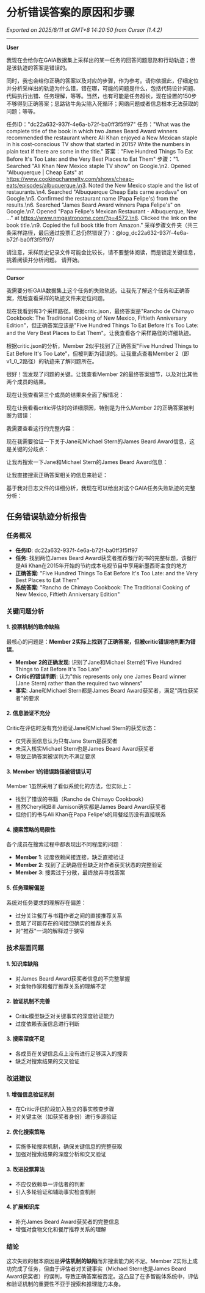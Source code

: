 # 分析错误答案的原因和步骤
_Exported on 2025/8/11 at GMT+8 14:20:50 from Cursor (1.4.2)_

---

**User**

我现在会给你在GAIA数据集上采样出的某一任务的回答问题思路和行动轨迹；但是该轨迹的答案是错误的。

同时，我也会给你正确的答案以及对应的步骤，作为参考。请你依据此，仔细定位并分析采样出的轨迹为什么错，错在哪，可能的问题是什么，包括代码设计问题、代码执行出错、任务理解，等等。当然，也有可能是任务超长，现在设置的150步不够得到正确答案；思路钻牛角尖陷入死循环；网络问题或者信息根本无法获取的问题；等等。

任务ID："dc22a632-937f-4e6a-b72f-ba0ff3f5ff97"
任务："What was the complete title of the book in which two James Beard Award winners recommended the restaurant where Ali Khan enjoyed a New Mexican staple in his cost-conscious TV show that started in 2015? Write the numbers in plain text if there are some in the title."
答案："Five Hundred Things To Eat Before It's Too Late: and the Very Best Places to Eat Them"
步骤："1. Searched \"Ali Khan New Mexico staple TV show\" on Google.\n2. Opened \"Albuquerque | Cheap Eats\" at https://www.cookingchanneltv.com/shows/cheap-eats/episodes/albuquerque.\n3. Noted the New Mexico staple and the list of restaurants.\n4. Searched \"Albuquerque Cheap Eats carne avodava\" on Google.\n5. Confirmed the restaurant name (Papa Felipe's) from the results.\n6. Searched \"James Beard Award winners Papa Felipe's\" on Google.\n7. Opened \"Papa Felipe's Mexican Restaurant - Albuquerque, New ...\" at https://www.nmgastronome.com/?p=4572.\n8. Clicked the link on the book title.\n9. Copied the full book title from Amazon."
采样步骤文件夹（共三条采样路径，最后通过投票汇总仍然错误了）：@log_dc22a632-937f-4e6a-b72f-ba0ff3f5ff97/ 

请注意，采样历史记录文件可能会比较长，请不要整体阅读，而是锁定关键信息，挑着阅读并分析问题。
请开始。

---

**Cursor**

我需要分析GAIA数据集上这个任务的失败轨迹。让我先了解这个任务和正确答案，然后查看采样的轨迹文件来定位问题。

现在我看到有3个采样路径。根据critic.json，最终答案是"Rancho de Chimayo Cookbook: The Traditional Cooking of New Mexico, Fiftieth Anniversary Edition"，但正确答案应该是"Five Hundred Things To Eat Before It's Too Late: and the Very Best Places to Eat Them"。让我查看各个采样路径的详细轨迹。

根据critic.json的分析，Member 2似乎找到了正确答案"Five Hundred Things to Eat Before It's Too Late"，但被判断为错误的。让我重点查看Member 2（即v1_0_2路径）的轨迹来了解问题所在。

很好！我发现了问题的关键。让我查看Member 2的最终答案细节，以及对比其他两个成员的结果。

现在让我查看第三个成员的结果来全面了解情况：

现在让我看看critic评估时的详细原因，特别是为什么Member 2的正确答案被判断为错误：

我需要查看这行的完整内容：

现在我需要验证一下关于Jane和Michael Stern的James Beard Award信息，这是关键的分歧点：

让我再搜索一下Jane和Michael Stern的James Beard Award信息：

让我直接搜索正确答案相关的信息来验证：

基于我对日志文件的详细分析，我现在可以给出对这个GAIA任务失败轨迹的完整分析：

## 任务错误轨迹分析报告

### 任务概况
- **任务ID**: dc22a632-937f-4e6a-b72f-ba0ff3f5ff97  
- **任务**: 找到两位James Beard Award获奖者推荐餐厅的书的完整标题，该餐厅是Ali Khan在2015年开始的节约成本电视节目中享用新墨西哥主食的地方
- **正确答案**: "Five Hundred Things To Eat Before It's Too Late: and the Very Best Places to Eat Them"
- **系统答案**: "Rancho de Chimayo Cookbook: The Traditional Cooking of New Mexico, Fiftieth Anniversary Edition"

### 关键问题分析

#### 1. **投票机制的致命缺陷**
最核心的问题是：**Member 2实际上找到了正确答案，但被critic错误地判断为错误**。

- **Member 2的正确发现**: 识别了Jane和Michael Stern的"Five Hundred Things to Eat Before It's Too Late"
- **Critic的错误判断**: 认为"this represents only one James Beard winner (Jane Stern) rather than the required two winners"
- **事实**: Jane和Michael Stern都是James Beard Award获奖者，满足"两位获奖者"的要求

#### 2. **信息验证不充分**
Critic在评估时没有充分验证Jane和Michael Stern的获奖状态：
- 仅凭表面信息认为只有Jane Stern是获奖者
- 未深入核实Michael Stern也是James Beard Award获奖者
- 导致正确答案被误判为不满足要求

#### 3. **Member 1的错误路径被错误认可**
Member 1虽然采用了看似系统化的方法，但实际上：
- 找到了错误的书籍（Rancho de Chimayo Cookbook）
- 虽然Cheryl和Bill Jamison确实都是James Beard Award获奖者
- 但他们的书与Ali Khan在Papa Felipe's的用餐经历没有直接联系

#### 4. **搜索策略的局限性**
各个成员在搜索过程中都表现出不同程度的问题：
- **Member 1**: 过度依赖间接连接，缺乏直接验证
- **Member 2**: 找到了正确路径但缺乏对作者获奖状态的完整验证
- **Member 3**: 搜索过于分散，最终放弃寻找答案

#### 5. **任务理解偏差**
系统对任务要求的理解存在偏差：
- 过分关注餐厅与书籍作者之间的直接推荐关系
- 忽略了可能存在的间接但确实的推荐关系
- 对"推荐"一词的解释过于狭窄

### 技术层面问题

#### 1. **知识库缺陷**
- 对James Beard Award获奖者信息的不完整掌握
- 对食物作家和餐厅推荐关系的理解不足

#### 2. **验证机制不完善**
- Critic模型缺乏对关键事实的深度验证能力
- 过度依赖表面信息进行判断

#### 3. **搜索深度不足**
- 各成员在关键信息点上没有进行足够深入的搜索
- 缺乏对搜索结果的交叉验证

### 改进建议

#### 1. **增强信息验证机制**
- 在Critic评估阶段加入独立的事实核查步骤
- 对关键主张（如获奖者身份）进行多源验证

#### 2. **优化搜索策略**
- 实施多轮搜索机制，确保关键信息的完整获取
- 加强对搜索结果的深度分析和交叉验证

#### 3. **改进投票算法**
- 不应仅依赖单一评估者的判断
- 引入多轮验证和辅助事实检查机制

#### 4. **扩展知识库**
- 补充James Beard Award获奖者的完整信息
- 增强对食物文化和餐厅推荐关系的理解

### 结论

这次失败的根本原因是**评估机制的缺陷**而非搜索能力的不足。Member 2实际上成功完成了任务，但由于评估者对关键事实（Michael Stern也是James Beard Award获奖者）的误判，导致正确答案被否定。这凸显了在多智能体系统中，评估和验证机制的重要性不亚于搜索和推理能力本身。


